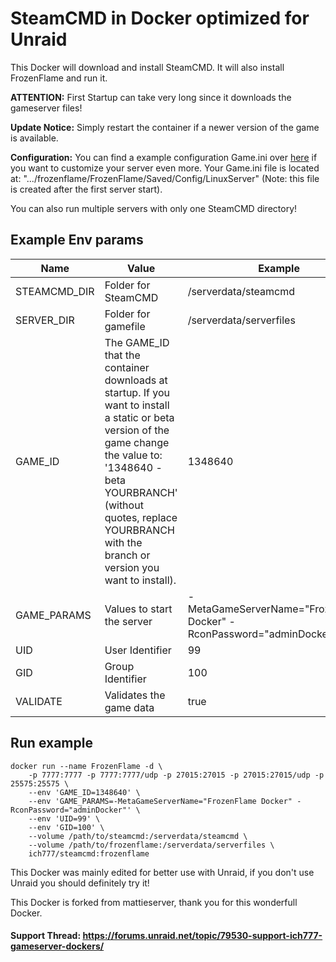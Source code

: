 # SteamCMD in Docker optimized for Unraid
This Docker will download and install SteamCMD. It will also install FrozenFlame and run it.

**ATTENTION:** First Startup can take very long since it downloads the gameserver files!

**Update Notice:** Simply restart the container if a newer version of the game is available.

**Configuration:** You can find a example configuration Game.ini over [here](https://github.com/DreamsideInteractive/FrozenFlameServer/blob/main/Game.ini) if you want to customize your server even more.
Your Game.ini file is located at: ".../frozenflame/FrozenFlame/Saved/Config/LinuxServer" (Note: this file is created after the first server start).

You can also run multiple servers with only one SteamCMD directory!

## Example Env params
| Name | Value | Example |
| --- | --- | --- |
| STEAMCMD_DIR | Folder for SteamCMD | /serverdata/steamcmd |
| SERVER_DIR | Folder for gamefile | /serverdata/serverfiles |
| GAME_ID | The GAME_ID that the container downloads at startup. If you want to install a static or beta version of the game change the value to: '1348640 -beta YOURBRANCH' (without quotes, replace YOURBRANCH with the branch or version you want to install). | 1348640 |
| GAME_PARAMS | Values to start the server | -MetaGameServerName="FrozenFlame Docker" -RconPassword="adminDocker" |
| UID | User Identifier | 99 |
| GID | Group Identifier | 100 |
| VALIDATE | Validates the game data | true |

## Run example
```
docker run --name FrozenFlame -d \
	-p 7777:7777 -p 7777:7777/udp -p 27015:27015 -p 27015:27015/udp -p 25575:25575 \
	--env 'GAME_ID=1348640' \
	--env 'GAME_PARAMS=-MetaGameServerName="FrozenFlame Docker" -RconPassword="adminDocker"' \
	--env 'UID=99' \
	--env 'GID=100' \
	--volume /path/to/steamcmd:/serverdata/steamcmd \
	--volume /path/to/frozenflame:/serverdata/serverfiles \
	ich777/steamcmd:frozenflame
```

This Docker was mainly edited for better use with Unraid, if you don't use Unraid you should definitely try it!

This Docker is forked from mattieserver, thank you for this wonderfull Docker.

#### Support Thread: https://forums.unraid.net/topic/79530-support-ich777-gameserver-dockers/